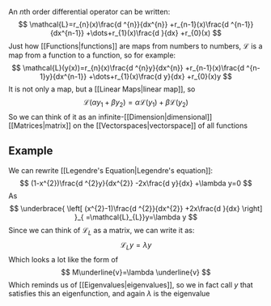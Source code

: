 An $n$th order differential operator can be written:
$$
\mathcal{L}=r_{n}(x)\frac{d ^{n}}{dx^{n}} +r_{n-1}(x)\frac{d ^{n-1}}{dx^{n-1}} +\dots+r_{1}(x)\frac{d }{dx} +r_{0}(x)
$$
Just how [[Functions|functions]] are maps from numbers to numbers, $\mathcal{L}$ is a map from a function to a function, so for example:
$$
\mathcal{L}(y(x))=r_{n}(x)\frac{d ^{n}y}{dx^{n}} +r_{n-1}(x)\frac{d ^{n-1}y}{dx^{n-1}} +\dots+r_{1}(x)\frac{d y}{dx} +r_{0}(x)y
$$
It is not only a map, but a [[Linear Maps|linear map]], so
$$
\mathcal{L}(\alpha y_{1}+\beta y_{2})=\alpha \mathcal{L}(y_{1})+\beta \mathcal{L}(y_{2})
$$
So we can think of it as an infinite-[[Dimension|dimensional]] [[Matrices|matrix]] on the [[Vectorspaces|vectorspace]] of all functions
## Example
We can rewrite [[Legendre's Equation|Legendre's equation]]:
$$
(1-x^{2})\frac{d ^{2}y}{dx^{2}} -2x\frac{d y}{dx} +\lambda y=0
$$
As
$$
\underbrace{ \left[ (x^{2}-1)\frac{d ^{2}}{dx^{2}} +2x\frac{d }{dx}  \right] }_{  =\mathcal{L}_{L}}y=\lambda y
$$
Since we can think of $\mathcal{L}_{L}$ as a matrix, we can write it as:
$$
\mathcal{L}_{L}y=\lambda y
$$
Which looks a lot like the form of 
$$
M\underline{v}=\lambda \underline{v}
$$
Which reminds us of [[Eigenvalues|eigenvalues]], so we in fact call $y$ that satisfies this an eigenfunction, and again $\lambda$ is the eigenvalue